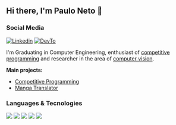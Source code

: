 ## Hi there, I'm Paulo Neto 👋

### Social Media
[![Linkedin](https://img.shields.io/badge/Linkedin-111111.svg?style=flat&logo=linkedin&logoColor=white&color=111111)](https://linkedin.com/in/paulosantosneto)
[![DevTo](https://img.shields.io/badge/dev.to-111111.svg?style=flat&logo=dev.to&logoColor=white&color=111111)](https://dev.to/paulosn)

I'm Graduating in Computer Engineering, enthusiast of <ins>competitive programming</ins> and researcher in the area of <ins>computer vision</ins>.

**Main projects:**
- [Competitive Programming](https://github.com/competitive-programming)
- [Manga Translator](https://github.com/paulosantosneto/manga-translator)


### Languages & Tecnologies
![](https://img.shields.io/badge/Code-Python-informational?style=flat&logo=python&logoColor=white&color=111111)
![](https://img.shields.io/badge/Code-C++-informational?style=flat&logo=cplusplus&logoColor=white&color=111111)
![](https://img.shields.io/badge/Code-Julia-informational?style=flat&logo=julia&logoColor=white&color=111111)
![](https://img.shields.io/badge/Tool-Git-informational?style=flat&logo=git&logoColor=white&color=111111)
![](https://img.shields.io/badge/Cloud-AWS-informational?style=flat&logo=Amazon%20AWS&logoColor=white&color=111111)


